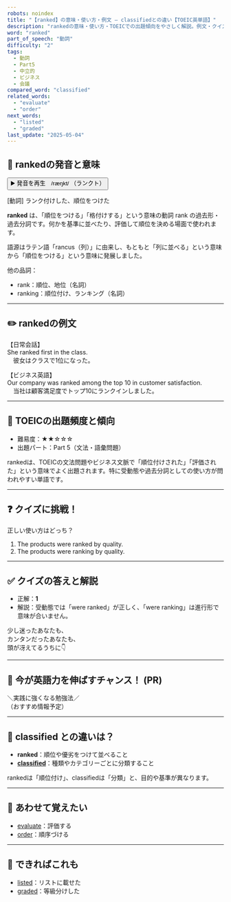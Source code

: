 ```yaml
---
robots: noindex
title: "【ranked】の意味・使い方・例文 ― classifiedとの違い【TOEIC英単語】"
description: "rankedの意味・使い方・TOEICでの出題傾向をやさしく解説。例文・クイズ付きでclassifiedとの違いもわかりやすく学べます。"
word: "ranked"
part_of_speech: "動詞"
difficulty: "2"
tags:
  - 動詞
  - Part5
  - 中立的
  - ビジネス
  - 会議
compared_word: "classified"
related_words:
  - "evaluate"
  - "order"
next_words:
  - "listed"
  - "graded"
last_update: "2025-05-04"
---
```


## 🔰 rankedの発音と意味

<button class="play-audio" onclick="playTTS('ranked')">
  <span class="play-audio-main">
    ▶️ 発音を再生　/ræŋkt/
  </span>
  <span class="play-audio-sub">
    （ランクト）
  </span>
</button>

[動詞] ランク付けした、順位をつけた

**ranked** は、「順位をつける」「格付けする」という意味の動詞 rank の過去形・過去分詞です。何かを基準に並べたり、評価して順位を決める場面で使われます。

語源はラテン語「rancus（列）」に由来し、もともと「列に並べる」という意味から「順位をつける」という意味に発展しました。

他の品詞：  
- rank：順位、地位（名詞）
- ranking：順位付け、ランキング（名詞）

---

## ✏️ rankedの例文

【日常会話】  
She ranked first in the class.  
　彼女はクラスで1位になった。

【ビジネス英語】  
Our company was ranked among the top 10 in customer satisfaction.  
　当社は顧客満足度でトップ10にランクインしました。

---

## 🎯 TOEICの出題頻度と傾向

- 難易度：★★☆☆☆
- 出題パート：Part 5（文法・語彙問題）

rankedは、TOEICの文法問題やビジネス文脈で「順位付けされた」「評価された」という意味でよく出題されます。特に受動態や過去分詞としての使い方が問われやすい単語です。

---

## ❓ クイズに挑戦！

正しい使い方はどっち？

1. The products were ranked by quality.  
2. The products were ranking by quality.

---

## ✅ クイズの答えと解説

- 正解：**1**
- 解説：受動態では「were ranked」が正しく、「were ranking」は進行形で意味が合いません。

少し迷ったあなたも、  
カンタンだったあなたも、  
頭が冴えてるうちに👇️

---

## 🚀 今が英語力を伸ばすチャンス！ (PR)

<div class="info-center">
＼実践に強くなる勉強法／<br>  
（おすすめ情報予定）
</div>

---

## 🤔  classified との違いは？

- **ranked**：順位や優劣をつけて並べること
- **[classified](/word/classified/)**：種類やカテゴリーごとに分類すること

rankedは「順位付け」、classifiedは「分類」と、目的や基準が異なります。

---

## 🧩 あわせて覚えたい

- [evaluate](/word/evaluate/)：評価する
- [order](/word/order/)：順序づける

---

## 📖 できればこれも

- [listed](/word/listed/)：リストに載せた
- [graded](/word/graded/)：等級分けした

<!-- cvid: aid08_bid46 -->
